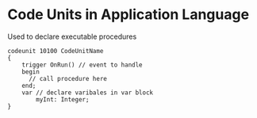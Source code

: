 # Code Units in Application Language
Used to declare executable procedures

```al
codeunit 10100 CodeUnitName
{
    trigger OnRun() // event to handle
    begin
      // call procedure here
    end;
    var // declare varibales in var block
        myInt: Integer;
}
```

